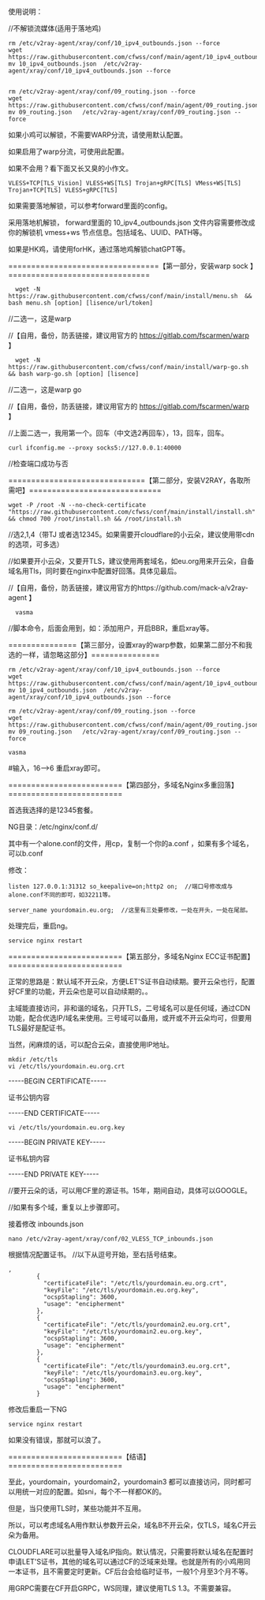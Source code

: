 使用说明：

//不解锁流媒体(适用于落地鸡)

	rm /etc/v2ray-agent/xray/conf/10_ipv4_outbounds.json --force
	wget https://raw.githubusercontent.com/cfwss/conf/main/agent/10_ipv4_outbounds.json
	mv 10_ipv4_outbounds.json  /etc/v2ray-agent/xray/conf/10_ipv4_outbounds.json --force


	rm /etc/v2ray-agent/xray/conf/09_routing.json --force
	wget https://raw.githubusercontent.com/cfwss/conf/main/agent/09_routing.json
	mv 09_routing.json   /etc/v2ray-agent/xray/conf/09_routing.json --force


如果小鸡可以解锁，不需要WARP分流，请使用默认配置。

如果启用了warp分流，可使用此配置。

如果不会用？看下面又长又臭的小作文。

	VLESS+TCP[TLS_Vision] VLESS+WS[TLS] Trojan+gRPC[TLS] VMess+WS[TLS] Trojan+TCP[TLS] VLESS+gRPC[TLS]

如果需要落地解锁，可以参考forward里面的config。

采用落地机解锁， forward里面的 10_ipv4_outbounds.json 文件内容需要修改成你的解锁机 vmess+ws 节点信息。包括域名、UUID、PATH等。

如果是HK鸡，请使用forHK，通过落地鸡解锁chatGPT等。

=================================【第一部分，安装warp sock 】===============================

	  wget -N https://raw.githubusercontent.com/cfwss/conf/main/install/menu.sh  && bash menu.sh [option] [lisence/url/token]

//二选一，这是warp 

//【自用，备份，防丢链接，建议用官方的 https://gitlab.com/fscarmen/warp 】

	  wget -N https://raw.githubusercontent.com/cfwss/conf/main/install/warp-go.sh && bash warp-go.sh [option] [lisence]

//二选一，这是warp go

//【自用，备份，防丢链接，建议用官方的 https://gitlab.com/fscarmen/warp 】

//上面二选一，我用第一个。回车（中文选2再回车），13，回车，回车。

	curl ifconfig.me --proxy socks5://127.0.0.1:40000

//检查端口成功与否

==============================【第二部分，安装V2RAY，各取所需吧】=============================

	wget -P /root -N --no-check-certificate "https://raw.githubusercontent.com/cfwss/conf/main/install/install.sh" && chmod 700 /root/install.sh && /root/install.sh

//选2,1,4（带TJ 或者选12345。如果需要开cloudflare的小云朵，建议使用带cdn的选项，可多选）

//如果要开小云朵，又要开TLS，建议使用两套域名，如eu.org用来开云朵，自备域名用Tls，同时要在nginx中配置好回落。具体见最后。

//【自用，备份，防丢链接，建议用官方的https://github.com/mack-a/v2ray-agent 】


	  vasma

//脚本命令，后面会用到，如：添加用户，开启BBR，重启xray等。

===============【第三部分，设置xray的warp参数，如果第二部分不和我选的一样，请忽略这部分】===============

	rm /etc/v2ray-agent/xray/conf/10_ipv4_outbounds.json --force
	wget https://raw.githubusercontent.com/cfwss/conf/main/agent/10_ipv4_outbounds.json
	mv 10_ipv4_outbounds.json  /etc/v2ray-agent/xray/conf/10_ipv4_outbounds.json --force

	rm /etc/v2ray-agent/xray/conf/09_routing.json --force
	wget https://raw.githubusercontent.com/cfwss/conf/main/agent/09_routing.json
	mv 09_routing.json   /etc/v2ray-agent/xray/conf/09_routing.json --force

	vasma

#输入，16-->6 重启xray即可。


=========================【第四部分，多域名Nginx多重回落】=========================

首选我选择的是12345套餐。

NG目录：/etc/nginx/conf.d/

其中有一个alone.conf的文件，用cp，复制一个你的a.conf ，如果有多个域名，可以b.conf 

修改：

	listen 127.0.0.1:31312 so_keepalive=on;http2 on;  //端口号修改成与alone.conf不同的即可，如32211等。
 
	server_name yourdomain.eu.org;  //这里有三处要修改，一处在开头，一处在尾部。
 

处理完后，重启ng。	

	service nginx restart

=========================【第五部分，多域名Nginx ECC证书配置】=========================

正常的思路是：默认域不开云朵，方便LET'S证书自动续期。要开云朵也行，配置好CF里的功能，开云朵也是可以自动续期的。。

主域能直接访问，非和谐的域名，只开TLS，二号域名可以是任何域，通过CDN功能，配合优选IP/域名来使用。三号域可以备用，或开或不开云朵均可，但要用TLS最好是配证书。

当然，闲麻烦的话，可以配合云朵，直接使用IP地址。

	mkdir /etc/tls
	vi /etc/tls/yourdomain.eu.org.crt
 
-----BEGIN CERTIFICATE-----

证书公钥内容

-----END CERTIFICATE-----

	vi /etc/tls/yourdomain.eu.org.key

-----BEGIN PRIVATE KEY-----

证书私钥内容

-----END PRIVATE KEY-----

//要开云朵的话，可以用CF里的源证书。15年，期间自动，具体可以GOOGLE。

//如果有多个域，重复以上步骤即可。

接着修改 inbounds.json

	nano /etc/v2ray-agent/xray/conf/02_VLESS_TCP_inbounds.json


根据情况配置证书。
//以下从逗号开始，至右括号结束。


	,
            {
              "certificateFile": "/etc/tls/yourdomain.eu.org.crt",
              "keyFile": "/etc/tls/yourdomain.eu.org.key",
              "ocspStapling": 3600,
              "usage": "encipherment"
            },
            {
              "certificateFile": "/etc/tls/yourdomain2.eu.org.crt",
              "keyFile": "/etc/tls/yourdomain2.eu.org.key",
              "ocspStapling": 3600,
              "usage": "encipherment"
            },
            {
              "certificateFile": "/etc/tls/yourdomain3.eu.org.crt",
              "keyFile": "/etc/tls/yourdomain3.eu.org.key",
              "ocspStapling": 3600,
              "usage": "encipherment"
            }

修改后重启一下NG

	service nginx restart
 
如果没有错误，那就可以浪了。

=========================【结语】=========================

至此，yourdomain，yourdomain2，yourdomain3 都可以直接访问，同时都可以用统一对应的配置。如sni，每个不一样都OK的。

但是，当只使用TLS时，某些功能并不互用。

所以，可以考虑域名A用作默认参数开云朵，域名B不开云朵，仅TLS，域名C开云朵为备用。

CLOUDFLARE可以批量导入域名IP指向。默认情况，只需要将默认域名在配置时申请LET'S证书，其他的域名可以通过CF的泛域来处理。也就是所有的小鸡用同一本证书，且不需要定时更新。CF后台会给临时证书，一般1个月至3个月不等。

用GRPC需要在CF开启GRPC，WS同理，建议使用TLS 1.3。不需要兼容。

